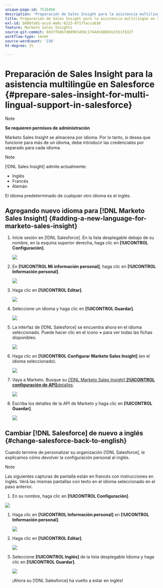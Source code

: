 ```yaml
---
unique-page-id: 7516460
description: 'Preparación de Sales Insight para la asistencia multilingüe en Salesforce: Documentos de Marketo: documentación del producto'
title: Preparación de Sales Insight para la asistencia multilingüe en Salesforce
exl-id: b808fa91-accd-4e0c-8223-0717faccab10
feature: Marketo Sales Insights
source-git-commit: 0d37fbdb7d08901458c1744dc68893e155176327
workflow-type: tm+mt
source-wordcount: '226'
ht-degree: 1%

---
```


# Preparación de Sales Insight para la asistencia multilingüe en Salesforce {#prepare-sales-insight-for-multi-lingual-support-in-salesforce}

>[!NOTE]
>
>**Se requieren permisos de administración**

Marketo Sales Insight se almacena por idioma. Por lo tanto, si desea que funcione para más de un idioma, debe introducir las credenciales por separado para cada idioma.

>[!NOTE]
>
>[!DNL Sales Insight] admite actualmente:
>
>* Inglés
>* Francés
>* Alemán
>
>El idioma predeterminado de cualquier otro idioma es el inglés.

## Agregando nuevo idioma para [!DNL Marketo Sales Insight] {#adding-a-new-language-for-marketo-sales-insight}

1. Inicie sesión en [!DNL Salesforce]. En la lista desplegable debajo de su nombre, en la esquina superior derecha, haga clic en **[!UICONTROL Configuración]**.

   ![](assets/image2015-7-6-16-3a5-3a6.png)

1. En **[!UICONTROL Mi información personal]**, haga clic en **[!UICONTROL Información personal]**.

   ![](assets/image2015-7-6-16-3a5-3a25.png)

1. Haga clic en **[!UICONTROL Editar]**.

   ![](assets/image2015-7-6-16-3a5-3a38.png)

1. Seleccione un idioma y haga clic en **[!UICONTROL Guardar]**.

   ![](assets/image2015-7-6-16-3a5-3a47.png)

1. La interfaz de [!DNL Salesforce] se encuentra ahora en el idioma seleccionado. Puede hacer clic en el icono **+** para ver todas las fichas disponibles.

   ![](assets/image2015-7-6-16-3a6-3a10.png)

1. Haga clic en **[!UICONTROL Configurar Marketo Sales Insight]** (en el idioma seleccionado).

   ![](assets/image2015-7-6-16-3a7-3a15.png)

1. Vaya a Marketo. Busque su [[!DNL Marketo Sales Insight] **[!UICONTROL configuración de API &#x200B;]**&#x200B;detalles](/help/marketo/product-docs/marketo-sales-insight/msi-for-salesforce/configuration/configure-marketo-sales-insight-in-salesforce-enterprise-unlimited.md#configure-marketo-sales-insight).

   ![](assets/image2015-7-6-16-3a41-3a2.png)

1. Escriba los detalles de la API de Marketo y haga clic en **[!UICONTROL Guardar]**.

   ![](assets/image2015-7-6-16-3a7-3a43.png)

## Cambiar [!DNL Salesforce] de nuevo a inglés {#change-salesforce-back-to-english}

Cuando termine de personalizar su organización [!DNL Salesforce], le explicamos cómo devolver la configuración personal al inglés.

>[!NOTE]
>
>Las siguientes capturas de pantalla están en francés con instrucciones en inglés.  Verá las mismas pantallas con texto en el idioma seleccionado en el paso anterior.

1. En su nombre, haga clic en **[!UICONTROL Configuración]**.

![](assets/image2015-7-6-16-3a5-3a6.png)

1. Haga clic en **[!UICONTROL Información personal]** en **[!UICONTROL Información personal]**.

   ![](assets/image2015-7-6-16-3a8-3a3.png)

1. Haga clic en **[!UICONTROL Editar]**.

   ![](assets/image2015-7-6-16-3a8-3a19.png)

1. Seleccione **[!UICONTROL Inglés]** de la lista desplegable Idioma y haga clic en **[!UICONTROL Guardar]**.

   ![](assets/image2015-7-6-16-3a8-3a31.png)

   ¡Ahora su [!DNL Salesforce] ha vuelto a estar en inglés!
